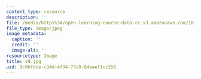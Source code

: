 ```yaml
---
content_type: resource
description: ''
file: /media/https%3A/open-learning-course-data-rc.s3.amazonaws.com/18-03sc-differential-equations-fall-2011/9c0bfdcec34d4f3477c084aaef1cc258_s9.jpg
file_type: image/jpeg
image_metadata:
  caption: ''
  credit: ''
  image-alt: ''
resourcetype: Image
title: s9.jpg
uid: 9c0bfdce-c34d-4f34-77c0-84aaef1cc258
---
```

